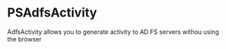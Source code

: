 # PSAdfsActivity
 AdfsActivity allows you to generate activity to AD FS servers withou using the browser
